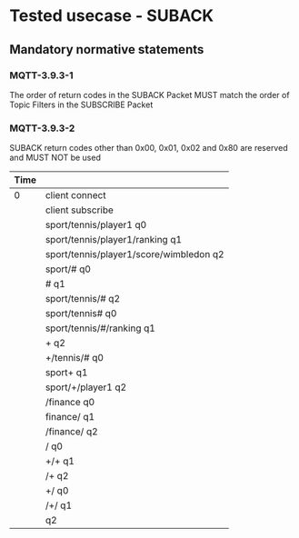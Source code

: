 # Tested usecase - SUBACK

## Mandatory normative statements

### MQTT-3.9.3-1

The order of return codes in the SUBACK Packet MUST match the order of Topic Filters in the SUBSCRIBE Packet

### MQTT-3.9.3-2

SUBACK return codes other than 0x00, 0x01, 0x02 and 0x80 are reserved and MUST NOT be used

| Time  | |
| ---   | --- |
| 0     | client connect
|       | client subscribe
|       | sport/tennis/player1 q0
|       | sport/tennis/player1/ranking q1
|       | sport/tennis/player1/score/wimbledon q2
|       | sport/# q0
|       | # q1
|       | sport/tennis/# q2
|       | sport/tennis# q0
|       | sport/tennis/#/ranking q1
|       | + q2
|       | +/tennis/# q0
|       | sport+ q1
|       | sport/+/player1 q2
|       | /finance q0
|       | finance/ q1
|       | /finance/ q2
|       | / q0
|       | +/+ q1
|       | /+ q2
|       | +/ q0
|       | /+/ q1
|       |   q2
